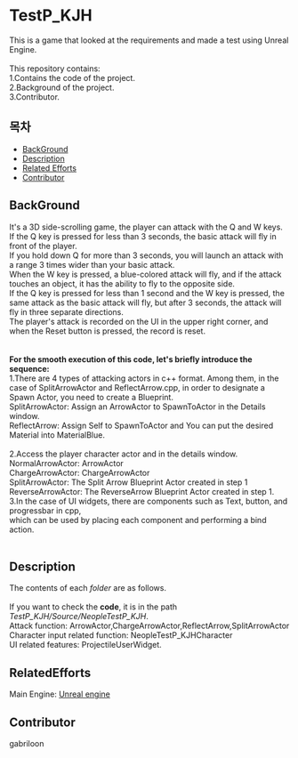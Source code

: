 # TestP_KJH

This is a game that looked at the requirements and made a test using Unreal Engine.<br>
<br>
This repository contains:<br>
	1.Contains the code of the project.<br>
	2.Background of the project.<br>
	3.Contributor.<br>
	
## 목차
- [BackGround](#BackGround)
- [Description](#Description)
- [Related Efforts](#RelatedEfforts)
- [Contributor](#Contributor)



## BackGround
It's a 3D side-scrolling game, the player can attack with the Q and W keys.<br>
If the Q key is pressed for less than 3 seconds, the basic attack will fly in front of the player.<br>
If you hold down Q for more than 3 seconds, you will launch an attack with a range 3 times wider than your basic attack.<br>
When the W key is pressed, a blue-colored attack will fly, and if the attack touches an object, it has the ability to fly to the opposite side.<br>
If the Q key is pressed for less than 1 second and the W key is pressed, the same attack as the basic attack will fly, but after 3 seconds, the attack will fly in three separate directions.<br>
The player's attack is recorded on the UI in the upper right corner, and when the Reset button is pressed, the record is reset.<br><br><br>
**For the smooth execution of this code, let's briefly introduce the sequence:**<br>
1.There are 4 types of attacking actors in c++ format. Among them, in the case of SplitArrowActor and ReflectArrow.cpp, in order to designate a Spawn Actor, you need to create a Blueprint.<br>
SplitArrowActor: Assign an ArrowActor to SpawnToActor in the Details window.<br>
ReflectArrow: Assign Self to SpawnToActor and You can put the desired Material into MaterialBlue. <br>
<br>
2.Access the player character actor and in the details window. <br>
NormalArrowActor: ArrowActor <br>
ChargeArrowActor: ChargeArrowActor <br>
SplitArrowActor: The Split Arrow Blueprint Actor created in step 1 <br>
ReverseArrowActor: The ReverseArrow Blueprint Actor created in step 1. <br>
3.In the case of UI widgets, there are components such as Text, button, and progressbar in cpp, <br>
which can be used by placing each component and performing a bind action. <br> <br>
## Description
The contents of each *folder* are as follows.<br><br>
If you want to check the **code**, it is in the path *TestP_KJH/Source/NeopleTestP_KJH*.
<br>
Attack function:
ArrowActor,ChargeArrowActor,ReflectArrow,SplitArrowActor
<br>
Character input related function: NeopleTestP_KJHCharacter
<br>
UI related features: ProjectileUserWidget.
<br>
## RelatedEfforts
Main Engine: [Unreal engine](https://www.unrealengine.com/ko/)<br>

## Contributor
gabriloon
